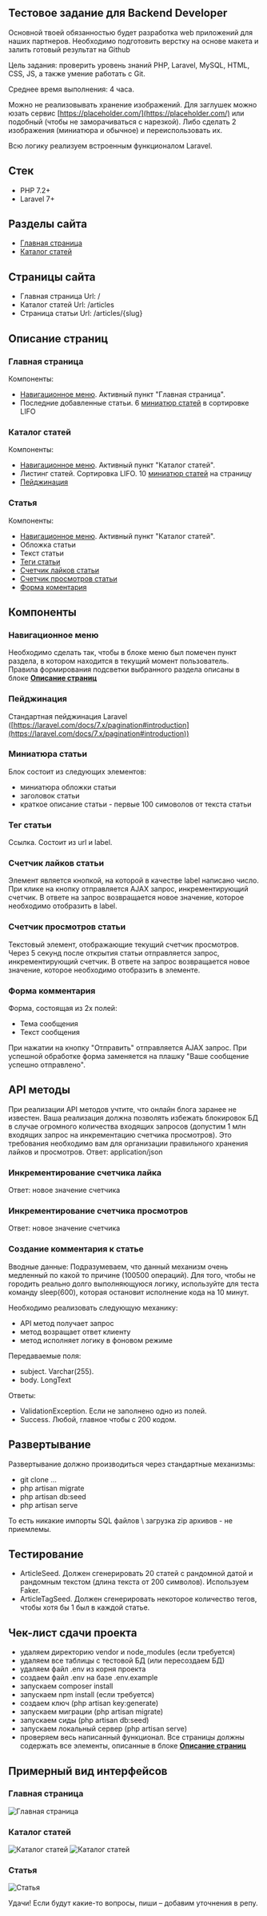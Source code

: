 Тестовое задание для Backend Developer
---

Основной твоей обязанностью будет разработка web приложений для наших партнеров.
Необходимо подготовить верстку на основе макета и залить готовый результат на Github

Цель задания: проверить уровень знаний PHP, Laravel, MySQL, HTML, CSS, JS, а также умение работать с Git.

Среднее время выполнения: 4 часа.

Можно не реализовывать хранение изображений. Для заглушек можно юзать
сервис [https://placeholder.com/](https://placeholder.com/) или подобный (чтобы не заморачиваться с нарезкой). Либо
сделать 2 изображения (миниатюра и обычное) и переиспользовать их.

Всю логику реализуем встроенным функционалом Laravel.

## Стек

- PHP 7.2+
- Laravel 7+

## Разделы сайта

- [Главная страница](#главная-страница)
- [Каталог статей](#каталог-статей)

## Страницы сайта

- Главная страница
  Url: /
- Каталог статей
  Url: /articles
- Страница статьи
  Url: /articles/{slug}

## Описание страниц

### Главная страница

Компоненты:

- [Навигационное меню](#навигационное-меню). Активный пункт "Главная страница".
- Последние добавленные статьи. 6 [миниатюр статей](#миниатюра-статьи) в сортировке LIFO

### Каталог статей

Компоненты:

- [Навигационное меню](#навигационное-меню). Активный пункт "Каталог статей".
- Листинг статей. Сортировка LIFO. 10 [миниатюр статей](#миниатюра-статьи) на страницу
- [Пейджинация](#пейджинация)

### Статья

Компоненты:

- [Навигационное меню](#навигационное-меню). Активный пункт "Каталог статей".
- Обложка статьи
- Текст статьи
- [Теги статьи](#тег-статьи)
- [Счетчик лайков статьи](#счетчик-лайков-статьи)
- [Счетчик просмотров статьи](#счетчик-просмотров-статьи)
- [Форма коментария](#форма-комментария)

## Компоненты

### Навигационное меню

Необходимо сделать так, чтобы в блоке меню был помечен пункт раздела, в котором находится в текущий момент пользователь.
Правила формирования подсветки выбранного раздела описаны в блоке [**Описание страниц**](#описание-страниц)

### Пейджинация

Стандартная пейджинация
Laravel ([https://laravel.com/docs/7.x/pagination#introduction](https://laravel.com/docs/7.x/pagination#introduction))

### Миниатюра статьи

Блок состоит из следующих элементов:

- миниатюра обложки статьи
- заголовок статьи
- краткое описание статьи - первые 100 симоволов от текста статьи

### Тег статьи

Ссылка. Состоит из url и label.

### Счетчик лайков статьи

Элемент является кнопкой, на которой в качестве label написано число.
При клике на кнопку отправляется AJAX запрос, инкрементирующий счетчик. В ответе на запрос
возвращается новое значение, которое необходимо отобразить в label.

### Счетчик просмотров статьи

Текстовый элемент, отображающие текущий счетчик просмотров. Через 5 секунд после открытия статьи отправляется запрос,
инкрементирующий счетчик. В ответе на запрос возвращается новое значение, которое необходимо отобразить в элементе.

### Форма комментария

Форма, состоящая из 2х полей:

- Тема сообщения
- Текст сообщения

При нажатии на кнопку "Отправить" отправляется AJAX запрос. При успешной обработке форма заменяется на плашку "Ваше
сообщение успешно отправлено".

## API методы

При реализации API методов учтите, что онлайн блога заранее не известен.
Ваша реализация должна позволять избежать блокировок БД в случае огромного количества входящих запросов (допустим 1 млн
входящих запрос на инкрементацию счетчика просмотров). Это требования необходимо вам для организации правильного
хранения лайков и просмотров.
Ответ: application/json

### Инкрементирование счетчика лайка

Ответ: новое значение счетчика

### Инкрементирование счетчика просмотров

Ответ: новое значение счетчика

### Создание комментария к статье

Вводные данные: Подразумеваем, что данный механизм очень медленный по какой то причине (100500 операций). Для того,
чтобы не городить реально долго выполняющуюся логику, используйте для теста команду sleep(600), которая остановит
исполнение кода на 10 минут.

Необходимо реализовать следующую механику:

- API метод получает запрос
- метод возращает ответ клиенту
- метод исполняет логику в фоновом режиме

Передаваемые поля:

- subject. Varchar(255).
- body. LongText

Ответы:

- ValidationException. Если не заполнено одно из полей.
- Success. Любой, главное чтобы с 200 кодом.

## Развертывание

Развертывание должно производиться через стандартные механизмы:

- git clone ...
- php artisan migrate
- php artisan db:seed
- php artisan serve

То есть никакие импорты SQL файлов \ загрузка zip архивов - не приемлемы.

## Тестирование

- ArticleSeed. Должен сгенерировать 20 статей с рандомной датой и рандомным текстом (длина текста от 200 символов).
  Используем Faker.
- ArticleTagSeed. Должен сгенерировать некоторое количество тегов, чтобы хотя бы 1 был в каждой статье.

## Чек-лист сдачи проекта

- удаляем директорию vendor и node_modules (если требуется)
- удаляем все таблицы с тестовой БД (или пересоздаем БД)
- удаляем файл .env из корня проекта
- создаем файл .env на базе .env.example
- запускаем composer install
- запускаем npm install (если требуется)
- создаем ключ (php artisan key:generate)
- запускаем миграции (php artisan migrate)
- запускаем сиды (php artisan db:seed)
- запускаем локальный сервер (php artisan serve)
- проверяем весь написанный функционал. Все страницы должны содержать все элементы, описанные в блоке [**Описание
  страниц**](#описание-страниц)

## Примерный вид интерфейсов
### Главная страница
![Главная страница](https://i.ibb.co/Yykzsby/3.jpg)
### Каталог статей
![Каталог статей](https://i.ibb.co/f4WF9nb/4.jpg)
![Каталог статей](https://i.ibb.co/sFpCfrz/2.jpg)
### Статья
![Статья](https://i.ibb.co/5LYDhRT/1.jpg)



Удачи! Если будут какие-то вопросы, пиши – добавим уточнения в репу.
